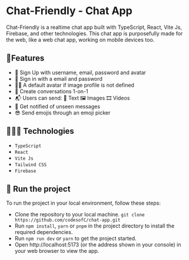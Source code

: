# Chat-Friendly - Chat App

Chat-Friendly is a realtime chat app built with TypeScript, React, Vite Js, Firebase, and other technologies. This chat app is purposefully made for the web, like a web chat app, working on mobile devices too.

## 🎈Features
- 🔑 Sign Up with username, email, password and avatar
- 🔑 Sign in with a email and password
- 👨🏾 A default avatar if image profile is not defined
- 💬 Create conversations 1-on-1
- 📬 Users can send:
    📝 Text
    🖼 Images
    🎞 Videos
- 🔔 Get notified of unseen messages
- 😎 Send emojis through an emoji picker

## 👩🏾‍💻 Technologies
- `TypeScript`
- `React`
- `Vite Js`
- `Tailwind CSS`
- `Firebase`

## 🚦 Run the project
To run the project in your local environment, follow these steps:
- Clone the repository to your local machine. `git clone https://github.com/codesofC/chat-app.git`
- Run `npm install`, `yarn` or `pnpm` in the project directory to install the required dependencies.
- Run `npm run dev` or `yarn` to get the project started.
- Open http://localhost:5173 (or the address shown in your console) in your web browser to view the app.
